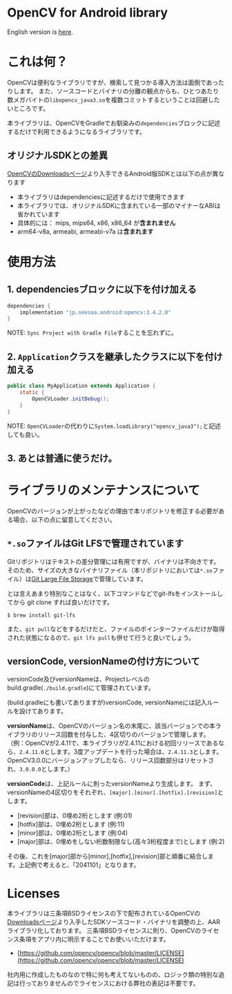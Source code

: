 OpenCV for Android library
==========================
English version is [here](https://github.com/seesaa/opencv-android/blob/master/README.md).

# これは何？

OpenCVは便利なライブラリですが、検索して見つかる導入方法は面倒であったりします。
また、ソースコードとバイナリの分離の観点からも、ひとつあたり数メガバイトの`libopencv_java3.so`を複数コミットするということは回避したいところです。

本ライブラリは、OpenCVをGradleでお馴染みの`dependencies`ブロックに記述するだけで利用できるようになるライブラリです。

## オリジナルSDKとの差異

[OpenCVのDownloadsページ](https://sourceforge.net/projects/opencvlibrary/files/)より入手できるAndroid版SDKとは以下の点が異なります

- 本ライブラリはdependenciesに記述するだけで使用できます
- 本ライブラリでは、オリジナルSDKに含まれている一部のマイナーなABIは省かれています
 - 具体的には： mips, mips64, x86, x86_64 が**含まれません**
 - arm64-v8a, armeabi, armeabi-v7a は**含まれます**

# 使用方法

## 1. dependenciesブロックに以下を付け加える

```groovy
dependencies {
    implementation "jp.seesaa.android:opencv:3.4.2.0"
}
```

NOTE: `Sync Project with Gradle File`することを忘れずに。

## 2. `Application`クラスを継承したクラスに以下を付け加える

```java
public class MyApplication extends Application {
    static {
        OpenCVLoader.initDebug();
    }
}
```

NOTE: `OpenCVLoader`の代わりに`System.loadLibrary("opencv_java3");`と記述しても良い。

## 3. あとは普通に使うだけ。

# ライブラリのメンテナンスについて

OpenCVのバージョンが上がったなどの理由で本リポジトリを修正する必要がある場合、以下の点に留意してください。

## `*.so`ファイルはGit LFSで管理されています

Gitリポジトリはテキストの差分管理には有用ですが、バイナリは不向きです。
そのため、サイズの大きなバイナリファイル（本リポジトリにおいては`*.so`ファイル）は[Git Large File Storage](https://git-lfs.github.com/)で管理しています。

とは言えあまり特別なことはなく、以下コマンドなどでgit-lfsをインストールしてから git clone すれば良いだけです。

```
$ brew install git-lfs
```

また、`git pull`などをするだけだと、ファイルのポインターファイルだけが取得された状態になるので、`git lfs pull`も併せて行うと良いでしょう。

## versionCode, versionNameの付け方について

versionCode及びversionNameは、Projectレベルのbuild.gradle(`./build.gradle`)にて管理されています。

(build.gradleにも書いてありますが)versionCode, versionNameには記入ルールを設けてあります。

**versionName**は、OpenCVのバージョン名の末尾に、該当バージョンでの本ライブラリのリリース回数を付与した、4区切りのバージョンで管理します。
（例：OpenCVが2.4.11で、本ライブラリが2.4.11における初回リリースであるなら、`2.4.11.0`とします。3度アップデートを行った場合は、`2.4.11.3`とします。
OpenCV3.0.0にバージョンアップしたなら、リリース回数部分はリセットされ、`3.0.0.0`とします。）

**versionCode**は、上記ルールに則ったversionNameより生成します。
まず、versionNameの4区切りをそれぞれ、`[major].[minor].[hotfix].[revision]`とします。

- [revision]部は、0埋め2桁とします (例:01)
- [hotfix]部は、0埋め2桁とします (例:11)
- [minor]部は、0埋め2桁とします (例:04)
- [major]部は、0埋めをしない桁数制限なし(高々3桁程度まで)とします (例:2)

その後、これを[major]部から[minor],[hotfix],[revision]部と順番に結合します。上記例で考えると、「2041101」となります。


# Licenses

本ライブラリは三条項BSDライセンスの下で配布されているOpenCVの[Downloadsページ](http://opencv.org/downloads.html)より入手したSDKソースコード・バイナリを調整の上、AARライブラリ化しております。
三条項BSDライセンスに則り、OpenCVのライセンス条項をアプリ内に明示することでお使いいただけます。

- [https://github.com/opencv/opencv/blob/master/LICENSE](https://github.com/opencv/opencv/blob/master/LICENSE)

社内用に作成したものなので特に何も考えてないものの、ロジック類の特別な追記は行っておりませんのでライセンスにおける弊社の表記は不要です。